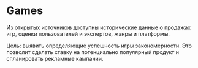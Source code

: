 # Games

Из открытых источников доступны исторические данные о продажах игр, оценки пользователей и экспертов, жанры и платформы.

Цель: выявить определяющие успешность игры закономерности. Это позволит сделать ставку на потенциально популярный продукт и спланировать рекламные кампании.
